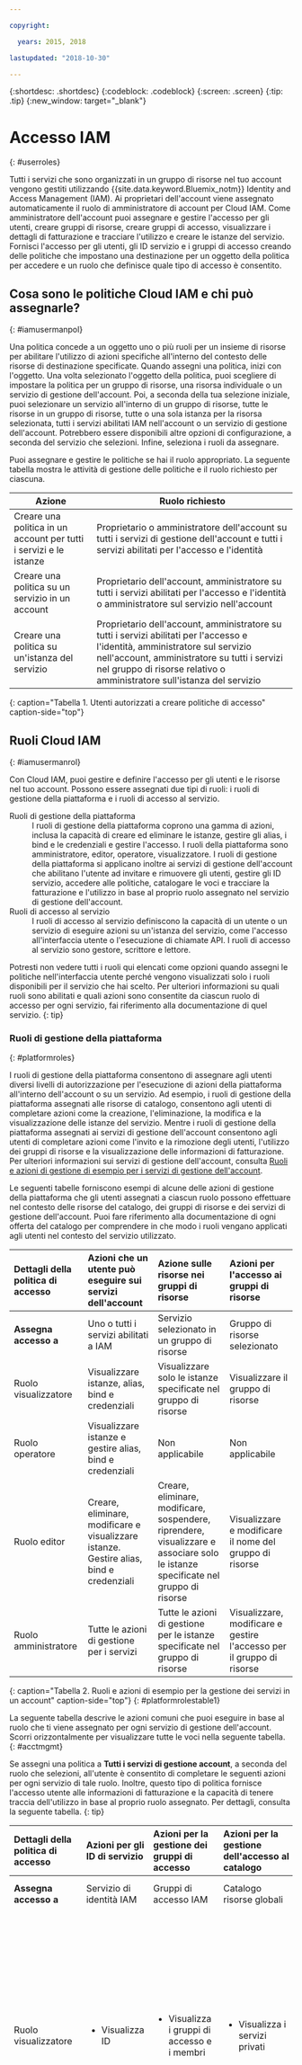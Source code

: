 ```yaml
---

copyright:

  years: 2015, 2018

lastupdated: "2018-10-30"

---
```


{:shortdesc: .shortdesc}
{:codeblock: .codeblock}
{:screen: .screen}
{:tip: .tip}
{:new_window: target="_blank"}

# Accesso IAM
{: #userroles}

Tutti i servizi che sono organizzati in un gruppo di risorse nel tuo account vengono gestiti utilizzando {{site.data.keyword.Bluemix_notm}} Identity and Access Management (IAM). Ai proprietari dell'account viene assegnato automaticamente il ruolo di amministratore di account per Cloud IAM. Come amministratore dell'account puoi assegnare e gestire l'accesso per gli utenti, creare gruppi di risorse, creare gruppi di accesso, visualizzare i dettagli di fatturazione e tracciare l'utilizzo e creare le istanze del servizio. Fornisci l'accesso per gli utenti, gli ID servizio e i gruppi di accesso creando delle politiche che impostano una destinazione per un oggetto della politica per accedere e un ruolo che definisce quale tipo di accesso è consentito.


## Cosa sono le politiche Cloud IAM e chi può assegnarle?
{: #iamusermanpol}

Una politica concede a un oggetto uno o più ruoli per un insieme di risorse per abilitare l'utilizzo di azioni specifiche all'interno del contesto delle risorse di destinazione specificate. Quando assegni una politica, inizi con l'oggetto. Una volta selezionato l'oggetto della politica, puoi scegliere di impostare la politica per un gruppo di risorse, una risorsa individuale o un servizio di gestione dell'account. Poi, a seconda della tua selezione iniziale, puoi selezionare un servizio all'interno di un gruppo di risorse, tutte le risorse in un gruppo di risorse, tutte o una sola istanza per la risorsa selezionata, tutti i servizi abilitati IAM nell'account o un servizio di gestione dell'account. Potrebbero essere disponibili altre opzioni di configurazione, a seconda del servizio che selezioni. Infine, seleziona i ruoli da assegnare. 

Puoi assegnare e gestire le politiche se hai il ruolo appropriato. La seguente tabella mostra le attività di gestione delle politiche e il ruolo richiesto per ciascuna.

| Azione | Ruolo richiesto |
|----------|---------|
| Creare una politica in un account per tutti i servizi e le istanze | Proprietario o amministratore dell'account su tutti i servizi di gestione dell'account e tutti i servizi abilitati per l'accesso e l'identità | 
| Creare una politica su un servizio in un account | Proprietario dell'account, amministratore su tutti i servizi abilitati per l'accesso e l'identità o amministratore sul servizio nell'account |
| Creare una politica su un'istanza del servizio | Proprietario dell'account, amministratore su tutti i servizi abilitati per l'accesso e l'identità, amministratore sul servizio nell'account, amministratore su tutti i servizi nel gruppo di risorse relativo o amministratore sull'istanza del servizio |
{: caption="Tabella 1. Utenti autorizzati a creare politiche di accesso" caption-side="top"} 


## Ruoli Cloud IAM
{: #iamusermanrol}

Con Cloud IAM, puoi gestire e definire l'accesso per gli utenti e le risorse nel tuo account. Possono essere assegnati due tipi di ruoli: i ruoli di gestione della piattaforma e i ruoli di accesso al servizio.

<dl>
<dt>Ruoli di gestione della piattaforma</dt> 
<dd>I ruoli di gestione della piattaforma coprono una gamma di azioni, inclusa la capacità di creare ed eliminare le istanze, gestire gli alias, i bind e le credenziali e gestire l'accesso. I ruoli della piattaforma sono amministratore, editor, operatore, visualizzatore. I ruoli di gestione della piattaforma si applicano inoltre ai servizi di gestione dell'account che abilitano l'utente ad invitare e rimuovere gli utenti, gestire gli ID servizio, accedere alle politiche, catalogare le voci e tracciare la fatturazione e l'utilizzo in base al proprio ruolo assegnato nel servizio di gestione dell'account.</dd>
<dt>Ruoli di accesso al servizio</dt>
<dd>I ruoli di accesso al servizio definiscono la capacità di un utente o un servizio di eseguire azioni su un'istanza del servizio, come l'accesso all'interfaccia utente o l'esecuzione di chiamate API. I ruoli di accesso al servizio sono gestore, scrittore e lettore. </dd>
</dl> 

Potresti non vedere tutti i ruoli qui elencati come opzioni quando assegni le politiche nell'interfaccia utente perché vengono visualizzati solo i ruoli disponibili per il servizio che hai scelto. Per ulteriori informazioni su quali ruoli sono abilitati e quali azioni sono consentite da ciascun ruolo di accesso per ogni servizio, fai riferimento alla documentazione di quel servizio.
{: tip}

### Ruoli di gestione della piattaforma
{: #platformroles}

I ruoli di gestione della piattaforma consentono di assegnare agli utenti diversi livelli di autorizzazione per l'esecuzione di azioni della piattaforma all'interno dell'account o su un servizio. Ad esempio, i ruoli di gestione della piattaforma assegnati alle risorse di catalogo, consentono agli utenti di completare azioni come la creazione, l'eliminazione, la modifica e la visualizzazione delle istanze del servizio. Mentre i ruoli di gestione della piattaforma assegnati ai servizi di gestione dell'account consentono agli utenti di completare azioni come l'invito e la rimozione degli utenti, l'utilizzo dei gruppi di risorse e la visualizzazione delle informazioni di fatturazione. Per ulteriori informazioni sui servizi di gestione dell'account, consulta [Ruoli e azioni di gestione di esempio per i servizi di gestione dell'account](#platformrolestable2).

Le seguenti tabelle forniscono esempi di alcune delle azioni di gestione della piattaforma che gli utenti assegnati a ciascun ruolo possono effettuare nel contesto delle risorse del catalogo, dei gruppi di risorse e dei servizi di gestione dell'account. Puoi fare riferimento alla documentazione di ogni offerta del catalogo per comprendere in che modo i ruoli vengano applicati agli utenti nel contesto del servizio utilizzato.

| Dettagli della politica di accesso | Azioni che un utente può eseguire sui servizi dell'account | Azione sulle risorse nei gruppi di risorse | Azioni per l'accesso ai gruppi di risorse |
|:--------------|:------------|:-------------|:-------------|
| **Assegna accesso a** | Uno o tutti i servizi abilitati a IAM | Servizio selezionato in un gruppo di risorse | Gruppo di risorse selezionato |
| Ruolo visualizzatore | Visualizzare istanze, alias, bind e credenziali | Visualizzare solo le istanze specificate nel gruppo di risorse | Visualizzare il gruppo di risorse |
| Ruolo operatore |  Visualizzare istanze e gestire alias, bind e credenziali |  Non applicabile | Non applicabile |
| Ruolo editor |  Creare, eliminare, modificare e visualizzare istanze. Gestire alias, bind e credenziali | Creare, eliminare, modificare, sospendere, riprendere, visualizzare e associare solo le istanze specificate nel gruppo di risorse | Visualizzare e modificare il nome del gruppo di risorse |
| Ruolo amministratore |  Tutte le azioni di gestione per i servizi | Tutte le azioni di gestione per le istanze specificate nel gruppo di risorse | Visualizzare, modificare e gestire l'accesso per il gruppo di risorse |
{: caption="Tabella 2. Ruoli e azioni di esempio per la gestione dei servizi in un account" caption-side="top"}
{: #platformrolestable1}

La seguente tabella descrive le azioni comuni che puoi eseguire in base al ruolo che ti viene assegnato per ogni servizio di gestione dell'account. Scorri orizzontalmente per visualizzare tutte le voci nella seguente tabella.
{: #acctmgmt}

Se assegni una politica a **Tutti i servizi di gestione account**, a seconda del ruolo che selezioni, all'utente è consentito di completare le seguenti azioni per ogni servizio di tale ruolo. Inoltre, questo tipo di politica fornisce l'accesso utente alle informazioni di fatturazione e la capacità di tenere traccia dell'utilizzo in base al proprio ruolo assegnato. Per dettagli, consulta la seguente tabella.
{: tip}

| Dettagli della politica di accesso |  Azioni per gli ID di servizio  | Azioni per la gestione dei gruppi di accesso | Azioni per la gestione dell'accesso al catalogo | Azioni per l'accesso alla gestione degli utenti | Azioni per tutti i servizi di gestione dell'account | 
|:--------------|:-------------|:--------------|:--------------|:--------------|:--------------|
| **Assegna accesso a** |  Servizio di identità IAM |  Gruppi di accesso IAM |  Catalogo risorse globali |  Gestione utenti  |Tutti i servizi di gestione dell'account|
| Ruolo visualizzatore |  <ul><li>Visualizza ID</li></ul> |  <ul><li>Visualizza i gruppi di accesso e i membri</li></ul> | <ul><li>Visualizza i servizi privati</li></ul>  |  <ul><li>Visualizza gli utenti nell'account</li><li>Visualizza le impostazioni del profilo utente</li></ul> | Tutte le azioni del ruolo visualizzatore per i servizi di gestione dell'account più le seguenti: <ul><li>Visualizza le impostazioni della funzione dell'account</li><li>Visualizza le sottoscrizioni nell'account</li><li>Visualizza il nome dell'account</li><li>Visualizza i gruppi di risorse</li></ul> |
| Ruolo operatore | <ul><li>Crea ed elimina ID e chiavi API</li></ul> |  <ul><li>Non applicabile</li></ul> | <ul><li>Non applicabile</li></ul> |  <ul><li>Visualizza gli utenti nell'account</li><li>Visualizza le impostazioni del profilo utente</li></ul> | Tutte le azioni del ruolo operatore per i servizi di gestione dell'account più le seguenti: <ul><li>Visualizza le impostazioni della funzione dell'account</li><li>Visualizza le sottoscrizioni nell'account</li><li>Visualizza e modifica il nome dell'account</li><li>Visualizza e aggiorna i gruppi di risorse</li></ul> |
| Ruolo editor |  <ul><li> Crea, aggiorna ed elimina ID e chiavi API </li></ul> |  <ul><li>Visualizza, crea, modifica ed elimina i gruppi</li><li>Aggiungi o rimuovi gli utenti dai gruppi</li></ul> | <ul><li>Modifica i metadati dell'oggetto, ma non la visibilità</li></ul>  | <ul><li>Visualizza, invita, aggiorna e rimuovi gli utenti dall'account</li><li>Visualizza e aggiorna le impostazioni del profilo utente</li></ul> | Tutte le azioni del ruolo editor per i servizi di gestione dell'account più le seguenti: <ul><li>Visualizza e aggiorna le impostazioni della funzione dell'account</li><li>Visualizza le sottoscrizioni nell'account</li><li>Visualizza le offerte nell'account</li><li>Visualizza e applica i codici funzione</li><li>Visualizza e modifica il nome dell'account</li><li>Visualizza e aggiorna i limiti di spesa</li><li>Visualizza, crea e aggiorna i gruppi di risorse</li></ul> |
| Ruolo amministratore |   <ul><li> Crea, aggiorna ed elimina ID e chiavi API </li><li>Assegna l'accesso alle politiche e agli ID </li></ul> |  <ul><li>Visualizza, crea, modifica ed elimina i gruppi</li><li>Aggiungi o rimuovi gli utenti</li><li>Assegna l'accesso al gruppo</li><li>Gestisci l'accesso per l'utilizzo dei gruppi di accesso</li></ul> | <ul><li>Modifica i metadati dell'oggetto o la visibilità</li></ul> | <ul><li>Visualizza, invita, aggiorna e rimuovi gli utenti dall'account</li><li>Visualizza e aggiorna le impostazioni del profilo utente</li></ul> | Tutte le azioni del ruolo amministratore per i servizi di gestione dell'account più le seguenti: <ul><li>Visualizza e aggiorna le impostazioni della funzione dell'account</li><li>Visualizza le sottoscrizioni nell'account</li><li>Visualizza le offerte nell'account</li><li>Visualizza e applica i codici funzione</li><li>Visualizza e modifica il nome dell'account</li><li>Visualizza e aggiorna i limiti di spesa</li><li>Visualizza i bilanci della sottoscrizione e traccia l'utilizzo</li><li>Visualizza, crea, aggiorna e assegna l'accesso per la gestione dei gruppi di risorse</li></ul>  |
{: caption="Tabella 3. Ruoli e azioni di esempio per la gestione della piattaforma per i servizi di gestione dell'account " caption-side="top"}
{: #platformrolestable2}

Per il servizio di identità IAM, queste azioni si applicano agli ID servizio all'interno dell'account che l'utente non ha creato. Tutti gli utenti possono creare gli ID servizio e sono l'amministratore di tali ID e possono creare la chiave API associata e le politiche di accesso, ma questo servizio di gestione dell'account si applica alla capacità di visualizzare, eliminare ed assegnare l'accesso agli ID servizio nell'account creato da altri utenti.
{: tip}

Alcuni servizi potrebbero associare specifiche azioni ai ruoli di gestione della piattaforma correlati alla gestione del servizio piuttosto che all'accesso del servizio. Come esempio, consulta la seguente tabella che descrive le azioni del servizio {{site.data.keyword.containershort_notm}} associate a questi ruoli.


| Ruolo di gestione della piattaforma | Descrizione delle azioni | Azioni di esempio per {{site.data.keyword.containershort_notm}} |
|:-----------------|:-----------------|:-----------------|
| Visualizzatore | Può visualizzare le istanze del servizio ma non può modificarle  | <ul><li>Elencare i cluster</li><li>Visualizzare i dettagli per un cluster</li></ul>|
| Editor | Eseguire tutte le azioni di piattaforma eccetto la gestione dell'account e l'assegnazione delle politiche di accesso |<ul><li>Eseguire il bind di un servizio a un cluster</li><li>Crea un webhook</li></ul> |
| Operatore | Eseguire le azioni di piattaforma necessarie per configurare e gestire le istanze del servizio, come ad esempio visualizzare il dashboard di un servizio. | <ul><li>Aggiungere o rimuovere i nodi di lavoro</li><li>Riavviare o ricaricare i nodi di lavoro</li><li>Eseguire il bind di un servizio a un cluster</li></ul> |
| Amministratore | Esegue tutte le azioni di piattaforma in base alla risorsa assegnata a questo ruolo, inclusa l'assegnazione di politiche di accesso ad altri utenti. |<ul><li>Rimuovere un cluster</li><li>Creare un cluster</li><li>Aggiorna le politiche di accesso utente</li><li>Tutte le azioni che possono essere eseguite da un visualizzatore, un operatore e un editor</li></ul>|
{: caption="Tabella 4. Ruoli e azioni di esempio per la gestione della piattaforma per il servizio {{site.data.keyword.containershort_notm}}" caption-side="top"}


### Ruoli di accesso al servizio

I ruoli di accesso al servizio consentono di assegnare agli utenti diversi livelli di autorizzazione per richiamare l'API del servizio e accedere all'interfaccia utente del servizio. La seguente tabella fornisce le azioni di esempio che è possibile eseguire a seconda dei ruoli assegnati in base all'utilizzo del servizio {{site.data.keyword.objectstorageshort}}.

**Nota**: le azioni che possono essere eseguite in base a ciascun ruolo assegnato variano in base al servizio che hai selezionato per la politica e non in base a tutti i servizi che utilizzano questi tipi di ruoli. Fai riferimento alla documentazione del servizio per maggiori dettagli.

| Ruolo di accesso al servizio | Descrizione delle azioni | Azioni di esempio per il servizio {{site.data.keyword.objectstorageshort}} |
|:-----------------|:-----------------|:-----------------|
|  Lettore | Eseguire azioni di sola lettura all'interno di un servizio, ad esempio visualizzare le risorse specifiche del servizio | Elencare e scaricare oggetti |
| Scrittore | Gli scrittori dispongono di autorizzazioni al di sopra del ruolo di lettore, incluse la creazione e la modifica di risorse specifiche del servizio. | Creare ed eliminare bucket e oggetti |
| Gestore | I gestori dispongono di autorizzazioni al di sopra del ruolo di scrittore per completare le azioni privilegiate definite dal servizio. Inoltre, puoi creare e modificare le risorse specifiche del servizio. | Gestire tutti gli aspetti dell'archiviazione dati, creare ed eliminare bucket e oggetti |
{: caption="Tabella 4. Ruoli utente e azioni di esempio per l'accesso al servizio" caption-side="top"}

## Tipi di politica di accesso comuni

Puoi fornire l'accesso dettagliato per gli utenti, gli ID servizio o i gruppi di accesso assegnando i seguenti tipi di politiche di accesso:

* Tutti i servizi di gestione dell'account
* Servizio di gestione dell'account specifico
* Tutte le risorse nell'account
* Tutte le risorse all'interno di tutti i servizi che appartengono a un singolo gruppo di risorse con la possibilità di gestire il gruppo di risorse
* Tutte le risorse all'interno di un singolo servizio in un gruppo di risorse con la possibilità di gestire il gruppo di risorse
* Tutte le risorse all'interno di un singolo servizio nell'account, indipendentemente dal gruppo di risorse a cui sono assegnate
* Le risorse in una singola istanza
* Un singolo tipo di risorsa all'interno di un'istanza, ad esempio un bucket in un'istanza {{site.data.keyword.objectstorageshort}}

Per consentire a un altro utente l'accesso completo all'account ai fini della gestione dell'accesso degli utenti e della gestione di tutte le risorse dell'account, devi assegnare due politiche. Una politica che consenta all'utente di accedere a tutte le risorse dell'account selezionando **Tutti i sevizi abilitati per l'accesso e l'identità** con il ruolo **Amministratore** assegnato. E una politica che fornisce l'accesso utente a tutti i servizi di gestione dell'account nell'account selezionando **Tutti i servizi di gestione account** con il ruolo assegnato **Amministratore**.
{: tip}

